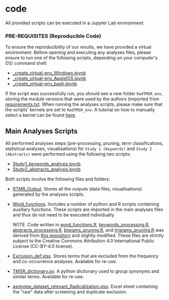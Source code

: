 # code
 All provided scripts can be executed in a Jupyter Lab environment.
 
### PRE-REQUISITES (Reproducible Code)
 To ensure the reproducibility of our results, we have provided a virtual environment. Before opening and executing any analyses files, please ensure to run one of the following scripts, depending on your computer's OS/ command shell:
* [_create_virtual-env_Windows.ipynb](_create_virtual-env_Windows.ipynb)
* [_create_virtual-env_AppleIOS.ipynb](_create_virtual-env_AppleIOS.ipynb)
* [_create_virtual-env_bash.ipynb](_create_virtual-env_bash.ipynb)

 If the script was successfully run, you should see a new folder `RadTMSR_env`, storing the module versions that were used by the authors (imported from [requirements.txt](requirements.txt). When running the analyses scripts, please make sure that the scripts' kernels are set to `RadTMSR_env`. A tutorial on how to manually select a kernel can be found [here](https://doc.cocalc.com/howto/jupyter-kernel-selection.html).
 
## Main Analyses Scripts
 All performed analyses steps (pre-processing, pruning, term classifications, statistical analyses, visualisations) for `Study 1 (Keywords)` and `Study 2 (Abstracts)` were performed using the following two scripts:
* [Study1_keywords_analysis.ipynb](Study1_keywords_analysis.ipynb)
* [Study2_abstracts_analysis.ipynb](Study2_abstracts_analysis.ipynb)
 
 Both scripts involve the following files and folders:
 * [RTMR_Output](RTMR_Output). Stores all the outputs (data files, visualisations) generated by the analyses scripts.
 * [Word_functions](Word_functions). Includes a number of python and R scripts containing auxillary functions. These scripts are imported in the main analyses files and thus do not need to be executed individually.

   NOTE. Code written in [word_functions.R](Word_functions/word_functions.R), [keywords_processing.R](Word_functions/keywords_processing.R), [abstracts_processing.R](Word_functions/abstracts_processing.R), [bigrams_pruning.R](Word_functions/bigrams_pruning.R), and [trigrams_pruning.R](Word_functions/trigrams_pruning.R) was derived from [this repository](https://github.com/cjvanlissa/veni_sysrev/tree/master?tab=CC-BY-4.0-1-ov-file) and slightly modified. These files are strictly subject to the Creative Commons Attribution 4.0 International Public License (CC-BY-4.0 license).
 * [Exclusion_def.xlsx](Exclusion_def.xlsx). Stores terms that are excluded from the frequency and co-occurrence analyses. Available for re-use.
 * [TMSR_dictionary.py](TMSR_dictionary.py). A python dictionary used to group synonyms and similar terms. Available for re-use.
 * [asreview_dataset_relevant_Radicalization.xlsx](asreview_dataset_relevant_Radicalization.xlsx). Excel sheet containing the "raw" data after screening and duplicate exclusion.
